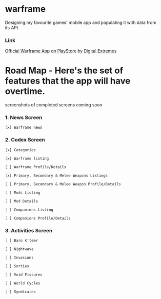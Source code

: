 # warframe

Designing my favourite games' mobile app and populating it with data from its API.

### Link

[Official Warframe App on PlayStore](https://play.google.com/store/apps/details?id=com.digitalextremes.warframenexus) by [Digital Extremes](https://play.google.com/store/apps/developer?id=Digital+Extremes)

# Road Map - Here's the set of features that the app will have overtime.

screenshots of completed screens coming soon

### 1. News Screen
```
[x] Warframe news
```

### 2. Codex Screen 

```
[x] Categories

[x] Warframe listing

[ ] Warframe Profile/Details

[x] Primary, Secondary & Melee Weapons Listings

[ ] Primary, Secondary & Melee Weapon Profile/Details

[ ] Mods Listing

[ ] Mod Details

[ ] Companions Listing

[ ] Companions Profile/Details
```

### 3. Activities Screen

```
[ ] Baro K'teer

[ ] Nightwave

[ ] Invasions

[ ] Sorties

[ ] Void Fissures

[ ] World Cycles

[ ] Syndicates
```
